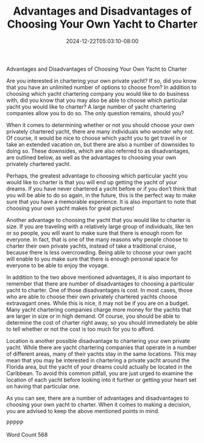 ﻿---
title: "Advantages and Disadvantages of Choosing Your Own Yacht to Charter"
date: 2024-12-22T05:03:10-08:00
description: "Private Yacht Charters TXT Tips for Web Success"
featured_image: "/images/Private Yacht Charters TXT.jpg"
tags: ["Private Yacht Charters TXT"]
---

Advantages and Disadvantages of Choosing Your Own Yacht to Charter

Are you interested in chartering your own private yacht? If so, did you know that you have an unlimited number of options to choose from? In addition to choosing which yacht chartering company you would like to do business with, did you know that you may also be able to choose which particular yacht you would like to charter?  A large number of yacht chartering companies allow you to do so.  The only question remains, should you?

When it comes to determining whether or not you should choose your own privately chartered yacht, there are many individuals who wonder why not.  Of course, it would be nice to choose which yacht you to get travel in or take an extended vacation on, but there are also a number of downsides to doing so. These downsides, which are also referred to as disadvantages, are outlined below, as well as the advantages to choosing your own privately chartered yacht.

Perhaps, the greatest advantage to choosing which particular yacht you would like to charter is that you will end up getting the yacht of your dreams. If you have never chartered a yacht before or if you don’t think that you will be able to do so again, in the future, this is the perfect way to make sure that you have a memorable experience.  It is also important to note that choosing your own yacht makes for great pictures!

Another advantage to choosing the yacht that you would like to charter is size. If you are traveling with a relatively large group of individuals, like ten or so people, you will want to make sure that there is enough room for everyone. In fact, that is one of the many reasons why people choose to charter their own private yachts, instead of take a traditional cruise, because there is less overcrowding.  Being able to choose your own yacht will enable to you make sure that there is enough personal space for everyone to be able to enjoy the voyage.

In addition to the two above mentioned advantages, it is also important to remember that there are number of disadvantages to choosing a particular yacht to charter. One of those disadvantages is cost. In most cases, those who are able to choose their own privately chartered yachts choose extravagant ones. While this is nice, it may not be if you are on a budget.  Many yacht chartering companies charge more money for the yachts that are larger in size or in high demand.  Of course, you should be able to determine the cost of charter right away, so you should immediately be able to tell whether or not the cost is too much for you to afford.

Location is another possible disadvantage to chartering your own private yacht.  While there are yacht chartering companies that operate in a number of different areas, many of their yachts stay in the same locations.  This may mean that you may be interested in chartering a private yacht around the Florida area, but the yacht of your dreams could actually be located in the Caribbean.  To avoid this common pitfall, you are just urged to examine the location of each yacht before looking into it further or getting your heart set on having that particular one.

As you can see, there are a number of advantages and disadvantages to choosing your own yacht to charter. When it comes to making a decision, you are advised to keep the above mentioned points in mind.

PPPPP

Word Count 568

